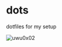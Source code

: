 # dots
dotfiles for my setup

![uwu0x02](https://cdn.discordapp.com/attachments/842357447763034145/950038093585588334/unknown.png)
